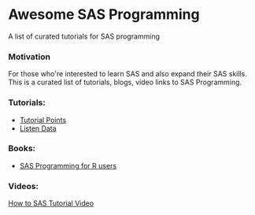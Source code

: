 # Awesome SAS Programming 

A list of curated tutorials for SAS programming


### Motivation

For those who're interested to learn SAS and also expand their SAS skills.
This is a curated list of tutorials, blogs, video links to SAS Programming.


### Tutorials:

- [Tutorial Points](https://www.tutorialspoint.com/sas/index.htm)
- [Listen Data](https://www.listendata.com/p/sas-tutorials.html)


### Books:

- [SAS Programming for R users](https://support.sas.com/content/dam/SAS/support/en/books/free-books/sas-programming-for-r-users.pdf)



### Videos:

[How to SAS Tutorial Video](https://video.sas.com/category/videos/how-to-tutorials)
